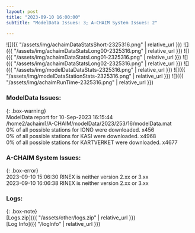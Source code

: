 ```yaml
---
layout: post
title: "2023-09-10 16:00:00"
subtitle: "ModelData Issues: 3; A-CHAIM System Issues: 2"

---
```


![]({{ "/assets/img/achaimDataStatsShort-2325316.png" | relative_url }})
![]({{ "/assets/img/achaimDataStatsLong00-2325316.png" | relative_url }})
![]({{ "/assets/img/achaimDataStatsLong01-2325316.png" | relative_url }})
![]({{ "/assets/img/achaimDataStatsLong02-2325316.png" | relative_url }})
![]({{ "/assets/img/modelDataDataStats-2325316.png" | relative_url }})
![]({{ "/assets/img/modelDataStationStats-2325316.png" | relative_url }})
![]({{ "/assets/img/achaimRunTime-2325316.png" | relative_url }})


### ModelData Issues:  
  
{: .box-warning}  
 ModelData report for 10-Sep-2023 16:15:44   
 /home2/achaim1/A-CHAIM/modelData/2023/253/16/modelData.mat   
 0% of all possible stations for IONO were downloaded. x456   
 0% of all possible stations for KASI were downloaded. x4968   
 0% of all possible stations for KARTVERKET were downloaded. x4677   
  
### A-CHAIM System Issues:  
  
{: .box-error}  
2023-09-10 15:06:30 RINEX is neither version 2.xx or 3.xx  
2023-09-10 16:06:38 RINEX is neither version 2.xx or 3.xx  

### Logs:  
  
{: .box-note}  
[Logs.zip]({{ "/assets/other/logs.zip" | relative_url }})  
[Log Info]({{ "/logInfo" | relative_url }})  
